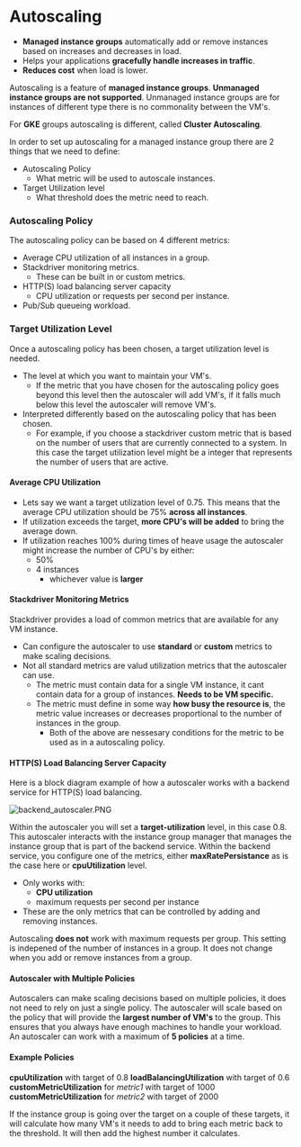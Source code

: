 # Autoscaling

 - **Managed instance groups** automatically add or remove instances based on increases and decreases in load.
 - Helps your applications **gracefully handle increases in traffic**.
 - **Reduces cost** when load is lower.

Autoscaling is a feature of **managed instance groups**.
**Unmanaged instance groups are not supported**.
Unmanaged instance groups are for instances of different type there is no commonality between the VM's.

For **GKE** groups autoscaling is different, called **Cluster Autoscaling**.

In order to set up autoscaling for a managed instance group there are 2 things that we need to define:
  - Autoscaling Policy
    - What metric will be used to autoscale instances.
  - Target Utilization level
    - What threshold does the metric need to reach.


### Autoscaling Policy

The autoscaling policy can be based on 4 different metrics:
 - Average CPU utilization of all instances in a group.
 -  Stackdriver monitoring metrics.
    - These can be built in or custom metrics.
- HTTP(S) load balancing server capacity
  - CPU utilization or requests per second per instance.
- Pub/Sub queueing workload.

### Target Utilization Level

Once a autoscaling policy has been chosen, a target utilization level is needed.

- The level at which you want to maintain your VM's.
  - If the metric that you have chosen for the autoscaling policy goes beyond this level then the autoscaler will add VM's, if it falls much below this level the autoscaler will remove VM's.
- Interpreted differently based on the autoscaling policy that has been chosen.
  - For example, if you choose a stackdriver custom metric that is based on the number of users that are currently connected to a system. In this case the target utilization level might be a integer that represents the number of users that are active.

#### Average CPU Utilization

 - Lets say we want a target utilization level of 0.75. This means that the average CPU utilization should be 75% **across all instances**.
 - If utilization exceeds the target, **more CPU's will be added** to bring the average down.
 - If utilization reaches 100% during times of heave usage the autoscaler might increase the number of CPU's by either: 
   - 50%
   - 4 instances
     - whichever value is **larger**


#### Stackdriver Monitoring Metrics

Stackdriver provides a load of common metrics that are available for any VM instance.

 - Can configure the autoscaler to use **standard** or **custom** metrics to make scaling decisions.
 - Not all standard metrics are valud utilization metrics that the autoscaler can use.
   - The metric must contain data for a single VM instance, it cant contain data for a group of instances. **Needs to be VM specific.**
   - The metric must define in some way **how busy the resource is**, the metric value increases or decreases proportional to the number of instances in the group.
     - Both of the above are nessesary conditions for the metric to be used as in a autoscaling policy.



#### HTTP(S) Load Balancing Server Capacity

Here is a block diagram example of how a autoscaler works with a backend service for HTTP(S) load balancing.

![backend_autoscaler.PNG](attachments/90f23333-cba9-4790-a3bf-d2b264d920a2/29645e71.PNG)

Within the autoscaler you will set a **target-utilization** level, in this case 0.8. This autoscaler interacts with the instance group manager that manages the instance group that is part of the backend service. Within the backend service, you configure one of the metrics, either **maxRatePersistance** as is the case here or **cpuUtilization** level.

  -  Only works with:
      - **CPU utilization**
      - maximum requests per second per instance
  - These are the only metrics that can be controlled by adding and removing instances.

Autoscaling **does not** work with maximum requests per group.
This setting is indepened of the number of instances in a group. It does not change when you add or remove instances from a group.


#### Autoscaler with Multiple Policies

Autoscalers can make scaling decisions based on multiple policies, it does not need to rely on just a single policy.
The autoscaler will scale based on the policy that will provide the **largest number of VM's** to the group. 
This ensures that you always have enough machines to handle your workload.
An autoscaler can work with a maximum of **5 policies** at a time.

#### Example Policies

**cpuUtilization** with target of 0.8
**loadBalancingUtilization** with target of 0.6
**customMetricUtilization** for *metric1* with target of 1000
**customMetricUtilization** for *metric2* with target of 2000

If the instance group is going over the target on a couple of these targets, it will calculate how many VM's it needs to add to bring each metric back to the threshold. It will then add the highest number it calculates.